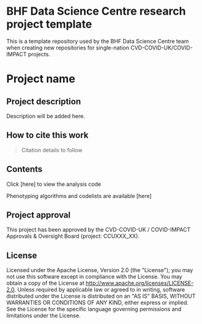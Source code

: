 # BHF Data Science Centre research project template

This is a template repository used by the BHF Data Science Centre team when creating new repositories for single-nation CVD-COVID-UK/COVID-IMPACT projects.

# Project name

## Project description

Description will be added here.

## How to cite this work
> Citation details to follow

## Contents

Click [here] to view the analysis code

Phenotyping algorithms and codelists are available [here]

## Project approval

This project has been approved by the CVD-COVID-UK / COVID-IMPACT Approvals & Oversight Board (project: CCUXXX_XX).

## License

Licensed under the Apache License, Version 2.0 (the "License"); you may not use this software except in compliance with the License. You may obtain a copy of the License at http://www.apache.org/licenses/LICENSE-2.0. Unless required by applicable law or agreed to in writing, software distributed under the License is distributed on an "AS IS" BASIS, WITHOUT WARRANTIES OR CONDITIONS OF ANY KIND, either express or implied. See the License for the specific language governing permissions and limitations under the License.
